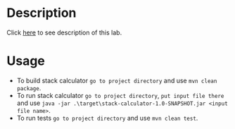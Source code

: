 # Description
Click [here](https://drive.google.com/file/d/1Yj9WNxYrbm1SPVKNgkSrI9en1jO-LVAs/view) to see description of this lab.

# Usage
* To build stack calculator `go to project directory` and use `mvn clean package`.
* To run stack calculator `go to project directory`, `put input file there` and use `java -jar .\target\stack-calculator-1.0-SNAPSHOT.jar <input file name>`.
* To run tests `go to project directory` and use `mvn clean test`.